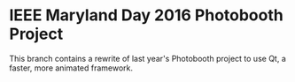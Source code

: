 # IEEE Maryland Day 2016 Photobooth Project

This branch contains a rewrite of last year's Photobooth project to
use Qt, a faster, more animated framework.
